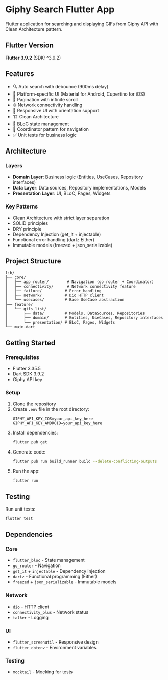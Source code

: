 # Giphy Search Flutter App

Flutter application for searching and displaying GIFs from Giphy API with Clean Architecture pattern.

## Flutter Version

**Flutter 3.9.2** (SDK: ^3.9.2)

## Features

- 🔍 Auto search with debounce (900ms delay)
- 📱 Platform-specific UI (Material for Android, Cupertino for iOS)
- 📄 Pagination with infinite scroll
- 🌐 Network connectivity handling
- 🎨 Responsive UI with orientation support
- 🏗️ Clean Architecture
- 🔄 BLoC state management
- 📐 Coordinator pattern for navigation
- ✅ Unit tests for business logic

## Architecture

### Layers

- **Domain Layer**: Business logic (Entities, UseCases, Repository interfaces)
- **Data Layer**: Data sources, Repository implementations, Models
- **Presentation Layer**: UI, BLoC, Pages, Widgets

### Key Patterns

- Clean Architecture with strict layer separation
- SOLID principles
- DRY principle
- Dependency Injection (get_it + injectable)
- Functional error handling (dartz Either)
- Immutable models (freezed + json_serializable)

## Project Structure

```
lib/
├── core/
│   ├── app_router/        # Navigation (go_router + Coordinator)
│   ├── connectivity/      # Network connectivity feature
│   ├── failure/          # Error handling
│   ├── network/          # Dio HTTP client
│   └── usecases/         # Base UseCase abstraction
├── feature/
│   └── gifs_list/
│       ├── data/         # Models, DataSources, Repositories
│       ├── domain/       # Entities, UseCases, Repository interfaces
│       └── presentation/ # BLoC, Pages, Widgets
└── main.dart
```

## Getting Started

### Prerequisites

- Flutter 3.35.5 
- Dart SDK 3.9.2 
- Giphy API key

### Setup

1. Clone the repository
2. Create `.env` file in the root directory:
   ```
   GIPHY_API_KEY_IOS=your_api_key_here
   GIPHY_API_KEY_ANDROID=your_api_key_here
   ```
3. Install dependencies:
   ```bash
   flutter pub get
   ```
4. Generate code:
   ```bash
   flutter pub run build_runner build --delete-conflicting-outputs
   ```
5. Run the app:
   ```bash
   flutter run
   ```

## Testing

Run unit tests:
```bash
flutter test
```

## Dependencies

### Core
- `flutter_bloc` - State management
- `go_router` - Navigation
- `get_it` + `injectable` - Dependency injection
- `dartz` - Functional programming (Either)
- `freezed` + `json_serializable` - Immutable models

### Network
- `dio` - HTTP client
- `connectivity_plus` - Network status
- `talker` - Logging

### UI
- `flutter_screenutil` - Responsive design
- `flutter_dotenv` - Environment variables

### Testing
- `mocktail` - Mocking for tests
